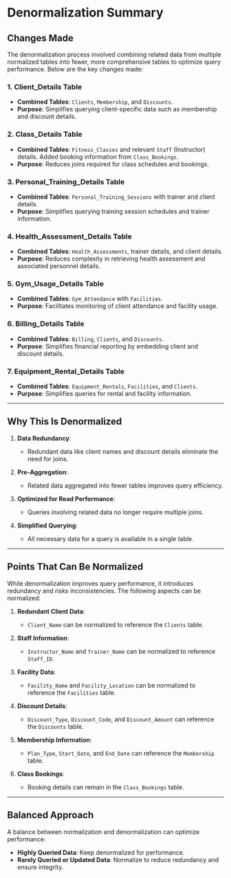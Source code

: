 
# Denormalization Summary

## Changes Made
The denormalization process involved combining related data from multiple normalized tables into fewer, more comprehensive tables to optimize query performance. Below are the key changes made:

### 1. Client_Details Table
- **Combined Tables**: `Clients`, `Membership`, and `Discounts`.
- **Purpose**: Simplifies querying client-specific data such as membership and discount details.

### 2. Class_Details Table
- **Combined Tables**: `Fitness_Classes` and relevant `Staff` (Instructor) details. Added booking information from `Class_Bookings`.
- **Purpose**: Reduces joins required for class schedules and bookings.

### 3. Personal_Training_Details Table
- **Combined Tables**: `Personal_Training_Sessions` with trainer and client details.
- **Purpose**: Simplifies querying training session schedules and trainer information.

### 4. Health_Assessment_Details Table
- **Combined Tables**: `Health_Assessments`, trainer details, and client details.
- **Purpose**: Reduces complexity in retrieving health assessment and associated personnel details.

### 5. Gym_Usage_Details Table
- **Combined Tables**: `Gym_Attendance` with `Facilities`.
- **Purpose**: Facilitates monitoring of client attendance and facility usage.

### 6. Billing_Details Table
- **Combined Tables**: `Billing`, `Clients`, and `Discounts`.
- **Purpose**: Simplifies financial reporting by embedding client and discount details.

### 7. Equipment_Rental_Details Table
- **Combined Tables**: `Equipment_Rentals`, `Facilities`, and `Clients`.
- **Purpose**: Simplifies queries for rental and facility information.

---

## Why This Is Denormalized
1. **Data Redundancy**:
   - Redundant data like client names and discount details eliminate the need for joins.
   
2. **Pre-Aggregation**:
   - Related data aggregated into fewer tables improves query efficiency.

3. **Optimized for Read Performance**:
   - Queries involving related data no longer require multiple joins.

4. **Simplified Querying**:
   - All necessary data for a query is available in a single table.

---

## Points That Can Be Normalized
While denormalization improves query performance, it introduces redundancy and risks inconsistencies. The following aspects can be normalized:

1. **Redundant Client Data**:
   - `Client_Name` can be normalized to reference the `Clients` table.

2. **Staff Information**:
   - `Instructor_Name` and `Trainer_Name` can be normalized to reference `Staff_ID`.

3. **Facility Data**:
   - `Facility_Name` and `Facility_Location` can be normalized to reference the `Facilities` table.

4. **Discount Details**:
   - `Discount_Type`, `Discount_Code`, and `Discount_Amount` can reference the `Discounts` table.

5. **Membership Information**:
   - `Plan_Type`, `Start_Date`, and `End_Date` can reference the `Membership` table.

6. **Class Bookings**:
   - Booking details can remain in the `Class_Bookings` table.

---

## Balanced Approach
A balance between normalization and denormalization can optimize performance:
- **Highly Queried Data**: Keep denormalized for performance.
- **Rarely Queried or Updated Data**: Normalize to reduce redundancy and ensure integrity.
